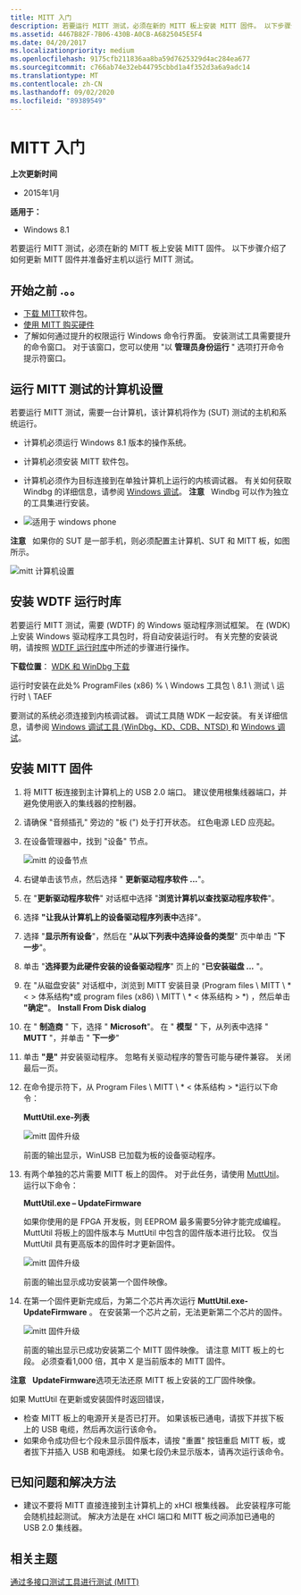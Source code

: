 ```yaml
---
title: MITT 入门
description: 若要运行 MITT 测试，必须在新的 MITT 板上安装 MITT 固件。 以下步骤介绍了如何更新 MITT 固件并准备好主机以运行 MITT 测试。
ms.assetid: 4467B82F-7B06-430B-A0CB-A6825045E5F4
ms.date: 04/20/2017
ms.localizationpriority: medium
ms.openlocfilehash: 9175cfb211836aa8ba59d7625329d4ac284ea677
ms.sourcegitcommit: c766ab74e32eb44795cbbd1a4f352d3a6a9adc14
ms.translationtype: MT
ms.contentlocale: zh-CN
ms.lasthandoff: 09/02/2020
ms.locfileid: "89389549"
---
```

# <a name="get-started-with-mitt"></a>MITT 入门


**上次更新时间**

-   2015年1月

**适用于：**

-   Windows 8.1

若要运行 MITT 测试，必须在新的 MITT 板上安装 MITT 固件。 以下步骤介绍了如何更新 MITT 固件并准备好主机以运行 MITT 测试。

## <a name="before-you-begin"></a>开始之前 .。。


-   [下载 MITT](/previous-versions/dn919810(v=vs.85))软件包。
-   [使用 MITT 购买硬件](./multi-interface-test-tool--mitt--.md)
-   了解如何通过提升的权限运行 Windows 命令行界面。 安装测试工具需要提升的命令窗口。 对于该窗口，您可以使用 "以 **管理员身份运行** " 选项打开命令提示符窗口。

## <a name="computer-setup-for-running-mitt-tests"></a>运行 MITT 测试的计算机设置


若要运行 MITT 测试，需要一台计算机，该计算机将作为 (SUT) 测试的主机和系统运行。

-   计算机必须运行 Windows 8.1 版本的操作系统。
-   计算机必须安装 MITT 软件包。
-   计算机必须作为目标连接到在单独计算机上运行的内核调试器。 有关如何获取 Windbg 的详细信息，请参阅 [Windows 调试](../debugger/index.md)。
    **注意**   Windbg 可以作为独立的工具集进行安装。

     

-   ![适用于 windows phone](images/Phone.png)

**注意**   如果你的 SUT 是一部手机，则必须配置主计算机、SUT 和 MITT 板，如图所示。

![mitt 计算机设置](images/mitt-computer-setup.jpg)

## <a name="install-wdtf-runtime-library"></a>安装 WDTF 运行时库


若要运行 MITT 测试，需要 (WDTF) 的 Windows 驱动程序测试框架。 在 (WDK) 上安装 Windows 驱动程序工具包时，将自动安装运行时。 有关完整的安装说明，请按照 [WDTF 运行时库](/windows-hardware/drivers/ddi/index)中所述的步骤进行操作。

**下载位置**： [WDK 和 WinDbg 下载](https://go.microsoft.com/fwlink/p/?LinkId=733614)

运行时安装在此处% ProgramFiles (x86) % \\ Windows 工具包 \\ 8.1 \\ 测试 \\ 运行时 \\ TAEF

要测试的系统必须连接到内核调试器。 调试工具随 WDK 一起安装。 有关详细信息，请参阅 [Windows 调试工具 (WinDbg、KD、CDB、NTSD) ](../debugger/index.md) 和 [Windows 调试](../debugger/symbols.md)。

## <a name="install-mitt-firmware"></a>安装 MITT 固件


1.  将 MITT 板连接到主计算机上的 USB 2.0 端口。 建议使用根集线器端口，并避免使用嵌入的集线器的控制器。
2.  请确保 "音频插孔" 旁边的 "板 (") 处于打开状态。 红色电源 LED 应亮起。
3.  在设备管理器中，找到 "设备" 节点。

    ![mitt 的设备节点](images/install-mitt.png)

4.  右键单击该节点，然后选择 " **更新驱动程序软件 ...**"。
5.  在 "**更新驱动程序软件**" 对话框中选择 "**浏览计算机以查找驱动程序软件**"。
6.  选择 **"让我从计算机上的设备驱动程序列表中**选择"。
7.  选择 "**显示所有设备**"，然后在 "**从以下列表中选择设备的类型**" 页中单击 "**下一步**"。
8.  单击 "**选择要为此硬件安装的设备驱动程序**" 页上的 "**已安装磁盘 ...** "。
9.  在 "从磁盘安装" 对话框中，浏览到 MITT 安装目录 (Program files \\ MITT \\ * &lt; &gt; 体系结构*或 program files (x86) \\ MITT \\ * &lt; 体系结构 &gt; *) ，然后单击 **"确定"**。 **Install From Disk dialog**
10. 在 " **制造商** " 下，选择 " **Microsoft**"。 在 " **模型** " 下，从列表中选择 " **MUTT** "，并单击 " **下一步**"
11. 单击 **"是"** 并安装驱动程序。 忽略有关驱动程序的警告可能与硬件兼容。 关闭最后一页。
12. 在命令提示符下，从 Program Files \\ MITT \\ * &lt; 体系结构 &gt; *运行以下命令：

    **MuttUtil.exe-列表**

    ![mitt 固件升级](images/mitt-setup1.png)

    前面的输出显示，WinUSB 已加载为板的设备驱动程序。

13. 有两个单独的芯片需要 MITT 板上的固件。 对于此任务，请使用 [MuttUtil](../usbcon/index.md)。 运行以下命令：

    **MuttUtil.exe – UpdateFirmware**

    如果你使用的是 FPGA 开发板，则 EEPROM 最多需要5分钟才能完成编程。 MuttUtil 将板上的固件版本与 MuttUtil 中包含的固件版本进行比较。 仅当 MuttUtil 具有更高版本的固件时才更新固件。

    ![mitt 固件升级](images/mitt-setup2.png)

    前面的输出显示成功安装第一个固件映像。

14. 在第一个固件更新完成后，为第二个芯片再次运行 **MuttUtil.exe-UpdateFirmware** 。 在安装第一个芯片之前，无法更新第二个芯片的固件。

    ![mitt 固件升级](images/mitt-setup3.png)

    前面的输出显示已成功安装第二个 MITT 固件映像。 请注意 MITT 板上的七段。 必须查看1,000 倍，其中 X 是当前版本的 MITT 固件。

**注意**   **UpdateFirmware**选项无法还原 MITT 板上安装的工厂固件映像。

 

如果 MuttUtil 在更新或安装固件时返回错误，

-   检查 MITT 板上的电源开关是否已打开。 如果该板已通电，请拔下并拔下板上的 USB 电缆，然后再次运行该命令。
-   如果命令成功但七个段未显示固件版本，请按 "重置" 按钮重启 MITT 板，或者拔下并插入 USB 和电源线。 如果七段仍未显示版本，请再次运行该命令。

## <a name="known-issues-and-workaround"></a>已知问题和解决方法


-   建议不要将 MITT 直接连接到主计算机上的 xHCI 根集线器。 此安装程序可能会随机挂起测试。 解决方法是在 xHCI 端口和 MITT 板之间添加已通电的 USB 2.0 集线器。

## <a name="related-topics"></a>相关主题
[通过多接口测试工具进行测试 (MITT) ](./testing-with-multi-interface-test-tool--mitt-.md)